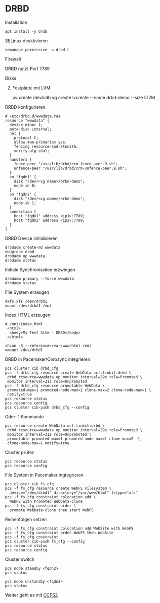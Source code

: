 # DRBD

Installation

    apt install -y drdb

SELinux deaktivieren

    semanage permissive -a drbd_t

Firewall

DRBD nutzt Port 7789

Disks

2. Festplatte mit LVM

    pv create /dev/sdb
    vg create <name> <disk>
    lvcreate --name drbd-demo --size 512M <vg name>

DRBD konfigurieren

    # /etc/drbd.d/wwwdata.res
    resource "wwwdata" {
      device minor 1;
      meta-disk internal;
      net {
        protocol C;
        allow-two-primaries yes;
        fencing resource-and-stonith;
        verify-alg sha1;
      }
      handlers {
        fence-peer "/usr/lib/drbd/crm-fence-peer.9.sh";
        unfence-peer "/usr/lib/drbd/crm-unfence-peer.9.sh";
      }
      on "fqdn1" {
        disk "/dev/<vg name>/drbd-demo";
        node-id 0;
      }
      on "fqdn2" {
        disk "/dev/<vg name>/drbd-demo";
        node-id 1;
      }
      connection {
        host "fqdn1" address <ip1>:7789;
        host "fqdn2" address <ip2>:7789;
      }
    }

DRBD Device initialisieren

    drbdadm create-md wwwdata
    modprobe drbd
    drbdadm up wwwdata
    drbdadm status

Initiale Synchronisation erzwingen

    drbdadm primary --force wwwdata
    drbdadm status

File System erzeugen

    mkfs.xfs /dev/drbd1
    mount /dev/drbd1 /mnt

Index.HTML erzeugen

    # /mnt/index.html
     <html>
      <body>My Test Site - DRBD</body>
     </html>

    chcon -R --reference=/var/www/html /mnt
    umount /dev/drbd1

DRBD in Pacemaker/Corosync integrieren

    pcs cluster cib drbd_cfg
    pcs -f drbd_cfg resource create WebData ocf:linbit:drbd \
     drbd_resource=wwwdata op monitor interval=29s role=Promoted \
     monitor interval=31s role=Unpromoted
    pcs -f drbd_cfg resource promotable WebData \
     promoted-max=1 promoted-node-max=1 clone-max=2 clone-node-max=1 \
     notify=true
    pcs resource status
    pcs resource config
    pcs cluster cib-push drbd_cfg --config

Oder: 1 Kommando

    pcs resource create WebData ocf:linbit:drbd \
     drbd_resource=wwwdata op monitor interval=29s role=Promoted \
     monitor interval=31s role=Unpromoted \
     promotable promoted-max=1 promoted-node-max=1 clone-max=2  \
     clone-node-max=1 notify=true

Cluster prüfen

    pcs resource status
    pcs resource config

File System in Pacemaker ingtegrieren

    pcs cluster cib fs_cfg
    pcs -f fs_cfg resource create WebFS Filesystem \
      device="/dev/drbd1" directory="/var/www/html" fstype="xfs"
    pcs -f fs_cfg constraint colocation add \
      WebFS with Promoted WebData-clone
    pcs -f fs_cfg constraint order \
      promote WebData-clone then start WebFS

Reihenfolgen setzen

    pcs -f fs_cfg constraint colocation add WebSite with WebFS
    pcs -f fs_cfg constraint order WebFS then WebSite
    pcs -f fs_cfg constraint
    pcs cluster cib-push fs_cfg --config
    pcs resource status
    pcs resource config

Cluster switch

    pcs node standby <fqdn2>
    pcs status

    pcs node unstandby <fqdn2>
    pcs status

Weiter geht es mit [OCFS2](../08_OCFS2)
